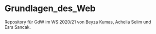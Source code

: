 # Grundlagen_des_Web
Repository für GdW im WS 2020/21 von Beyza Kumas, Achelia Selim und Esra Sancak.

